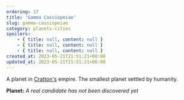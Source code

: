 ```yaml
---
ordering: 17
title: 'Gamma Cassiopeiae'
slug: gamma-cassiopeiae
category: planets-cities
spoilers:
    - { title: null, content: null }
    - { title: null, content: null }
    - { title: null, content: null }
created_at: 2023-05-21T21:51:21+00:00
updated_at: 2023-05-21T21:51:21+00:00
---
```

A planet in [Cratton's](/category/planets-cities/cratton) empire. The smallest planet settled by humanity.

**Planet:**
*A real candidate has not been discovered yet*